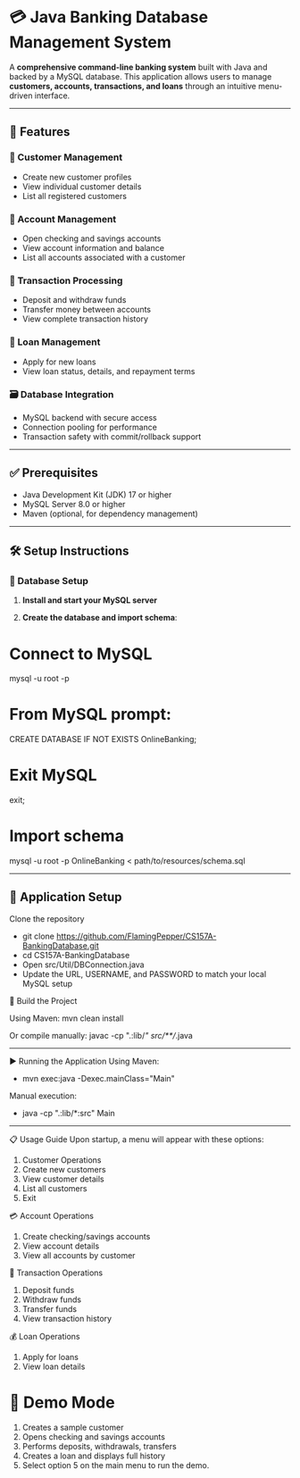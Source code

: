 # 💳 Java Banking Database Management System

A **comprehensive command-line banking system** built with Java and backed by a MySQL database. This application allows users to manage **customers, accounts, transactions, and loans** through an intuitive menu-driven interface.

---

## 🚀 Features

### 👤 Customer Management
- Create new customer profiles
- View individual customer details
- List all registered customers

### 🏦 Account Management
- Open checking and savings accounts
- View account information and balance
- List all accounts associated with a customer

### 💸 Transaction Processing
- Deposit and withdraw funds
- Transfer money between accounts
- View complete transaction history

### 🧾 Loan Management
- Apply for new loans
- View loan status, details, and repayment terms

### 🗃️ Database Integration
- MySQL backend with secure access
- Connection pooling for performance
- Transaction safety with commit/rollback support

---

## ✅ Prerequisites

- Java Development Kit (JDK) 17 or higher
- MySQL Server 8.0 or higher
- Maven (optional, for dependency management)

---

## 🛠️ Setup Instructions

### 🔧 Database Setup

1. **Install and start your MySQL server**

2. **Create the database and import schema**:

# Connect to MySQL
mysql -u root -p

# From MySQL prompt:
CREATE DATABASE IF NOT EXISTS OnlineBanking;

# Exit MySQL
exit;

# Import schema
mysql -u root -p OnlineBanking < path/to/resources/schema.sql

---

## 🧩 Application Setup

Clone the repository
- git clone https://github.com/FlamingPepper/CS157A-BankingDatabase.git
- cd CS157A-BankingDatabase
- Open src/Util/DBConnection.java
- Update the URL, USERNAME, and PASSWORD to match your local MySQL setup

🔨 Build the Project

Using Maven:
mvn clean install

Or compile manually:
javac -cp ".:lib/*" src/**/*.java

---

▶️ Running the Application
Using Maven:
- mvn exec:java -Dexec.mainClass="Main"

Manual execution:
- java -cp ".:lib/*:src" Main

---

📋 Usage Guide
Upon startup, a menu will appear with these options:
1. Customer Operations
2. Create new customers
3. View customer details
4. List all customers
5. Exit

💳 Account Operations
1. Create checking/savings accounts
2. View account details
3. View all accounts by customer

🔁 Transaction Operations
1. Deposit funds
2. Withdraw funds
3. Transfer funds
4. View transaction history

💰 Loan Operations
1. Apply for loans
2. View loan details

# 🧪 Demo Mode
1. Creates a sample customer
2. Opens checking and savings accounts
3. Performs deposits, withdrawals, transfers
4. Creates a loan and displays full history
5. Select option 5 on the main menu to run the demo.
